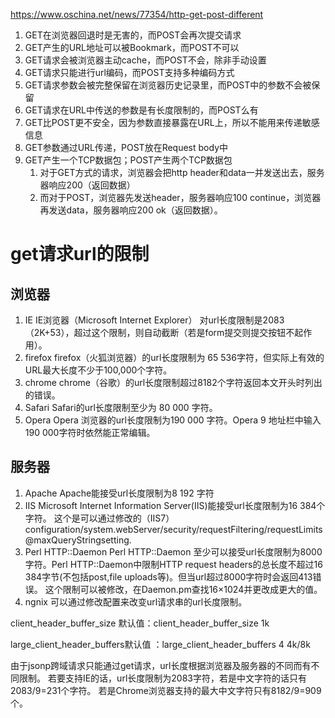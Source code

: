 https://www.oschina.net/news/77354/http-get-post-different

1. GET在浏览器回退时是无害的，而POST会再次提交请求
2. GET产生的URL地址可以被Bookmark，而POST不可以
3. GET请求会被浏览器主动cache，而POST不会，除非手动设置
4. GET请求只能进行url编码，而POST支持多种编码方式
5. GET请求参数会被完整保留在浏览器历史记录里，而POST中的参数不会被保留
6. GET请求在URL中传送的参数是有长度限制的，而POST么有
7. GET比POST更不安全，因为参数直接暴露在URL上，所以不能用来传递敏感信息
8. GET参数通过URL传递，POST放在Request body中
9. GET产生一个TCP数据包；POST产生两个TCP数据包
   1.  对于GET方式的请求，浏览器会把http header和data一并发送出去，服务器响应200（返回数据）
   2.  而对于POST，浏览器先发送header，服务器响应100 continue，浏览器再发送data，服务器响应200 ok（返回数据）。





# get请求url的限制

## 浏览器

1. IE
IE浏览器（Microsoft Internet Explorer） 对url长度限制是2083（2K+53），超过这个限制，则自动截断（若是form提交则提交按钮不起作用）。
2. firefox
firefox（火狐浏览器）的url长度限制为 65 536字符，但实际上有效的URL最大长度不少于100,000个字符。
3. chrome
chrome（谷歌）的url长度限制超过8182个字符返回本文开头时列出的错误。
4. Safari
Safari的url长度限制至少为 80 000 字符。
5. Opera
Opera 浏览器的url长度限制为190 000 字符。Opera 9 地址栏中输入190 000字符时依然能正常编辑。




## 服务器
1. Apache
Apache能接受url长度限制为8 192 字符
2. IIS
Microsoft Internet Information Server(IIS)能接受url长度限制为16 384个字符。
这个是可以通过修改的（IIS7）configuration/system.webServer/security/requestFiltering/requestLimits@maxQueryStringsetting.<requestLimits maxQueryString="length"/>
3. Perl HTTP::Daemon
Perl HTTP::Daemon 至少可以接受url长度限制为8000字符。Perl HTTP::Daemon中限制HTTP request headers的总长度不超过16 384字节(不包括post,file uploads等)。但当url超过8000字符时会返回413错误。
这个限制可以被修改，在Daemon.pm查找16×1024并更改成更大的值。
4. ngnix
可以通过修改配置来改变url请求串的url长度限制。

client_header_buffer_size 默认值：client_header_buffer_size 1k

large_client_header_buffers默认值 ：large_client_header_buffers 4 4k/8k

由于jsonp跨域请求只能通过get请求，url长度根据浏览器及服务器的不同而有不同限制。
若要支持IE的话，url长度限制为2083字符，若是中文字符的话只有2083/9=231个字符。
若是Chrome浏览器支持的最大中文字符只有8182/9=909个。